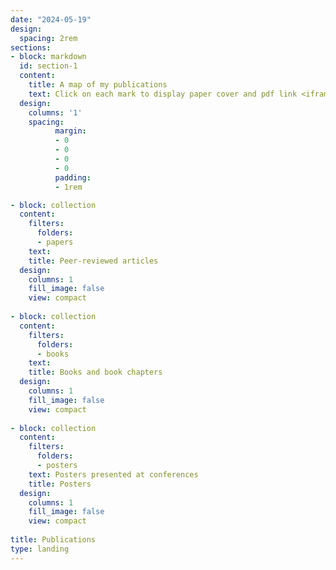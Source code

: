```yaml
---
date: "2024-05-19"
design:
  spacing: 2rem
sections:
- block: markdown
  id: section-1
  content:
    title: A map of my publications
    text: Click on each mark to display paper cover and pdf link <iframe width="850" height="500" name="iframe" allowfullscreen=true  src="https://ramirocrego.github.io/PapersMap//" style="solid black"></iframe>
  design:
    columns: '1'
    spacing:
          margin:
          - 0
          - 0
          - 0
          - 0
          padding:
          - 1rem

- block: collection
  content:
    filters:
      folders:
      - papers
    text: 
    title: Peer-reviewed articles
  design:
    columns: 1
    fill_image: false
    view: compact
    
- block: collection
  content:
    filters:
      folders:
      - books
    text: 
    title: Books and book chapters
  design:
    columns: 1
    fill_image: false
    view: compact
    
- block: collection
  content:
    filters:
      folders:
      - posters
    text: Posters presented at conferences
    title: Posters
  design:
    columns: 1
    fill_image: false
    view: compact
    
title: Publications
type: landing
---
```

